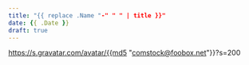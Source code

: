 ```yaml
---
title: "{{ replace .Name "-" " " | title }}"
date: {{ .Date }}
draft: true
---
```


https://s.gravatar.com/avatar/{{md5 "comstock@foobox.net"}}?s=200
